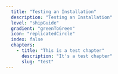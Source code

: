 ```yaml
---
  title: "Testing an Installation"
  description: "Testing an Installation"
  level: "shipGuide"
  gradient: "greenToGreen"
  icon: "replicatedCircle"
  index: false
  chapters:
    - title: "This is a test chapter"
      description: "It's a test chapter"
      slug: "test"
---
```

